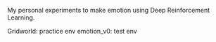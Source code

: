 My personal experiments to make emotion using Deep Reinforcement Learning.

Gridworld: practice env
emotion_v0: test env
